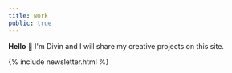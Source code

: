```yaml
---
title: work
public: true
---
```


**Hello** <span class = "waving-hand">👋</span> 
I'm Divin and I will share my creative projects on this site.

{% include newsletter.html %}